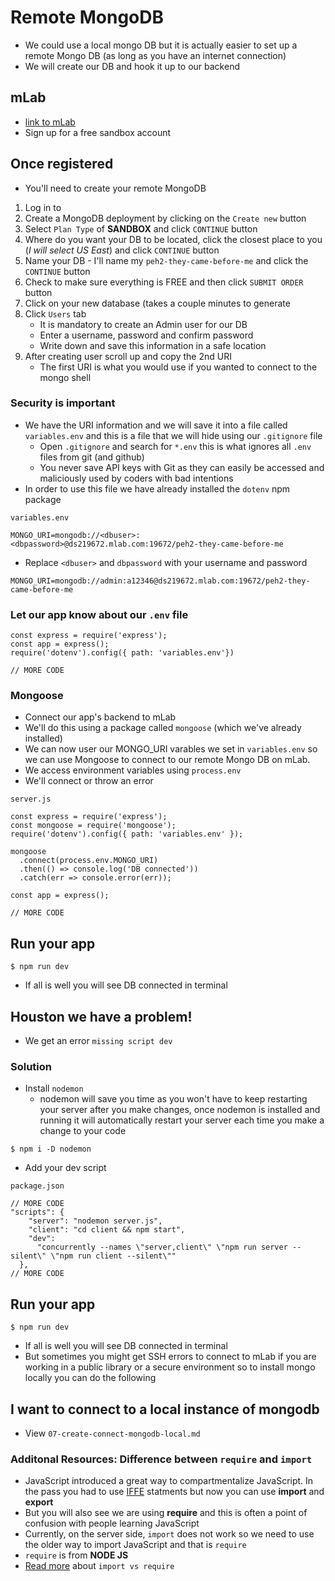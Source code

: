 # Remote MongoDB
* We could use a local mongo DB but it is actually easier to set up a remote Mongo DB (as long as you have an internet connection)
* We will create our DB and hook it up to our backend

## mLab
* [link to mLab](https://mlab.com/)
* Sign up for a free sandbox account

## Once registered
* You'll need to create your remote MongoDB
1. Log in to
2. Create a MongoDB deployment by clicking on the `Create new` button
3. Select `Plan Type` of **SANDBOX** and click `CONTINUE` button
4. Where do you want your DB to be located, click the closest place to you (_I will select US East_) and click `CONTINUE` button
5. Name your DB - I'll name my `peh2-they-came-before-me` and click the `CONTINUE` button
6. Check to make sure everything is FREE and then click `SUBMIT ORDER` button
7. Click on your new database (takes a couple minutes to generate
8. Click `Users` tab
    * It is mandatory to create an Admin user for our DB
    * Enter a username, password and confirm password
    * Write down and save this information in a safe location
9. After creating user scroll up and copy the 2nd URI
    * The first URI is what you would use if you wanted to connect to the mongo shell

### Security is important
* We have the URI information and we will save it into a file called `variables.env` and this is a file that we will hide using our `.gitignore` file
    - Open `.gitignore` and search for `*.env` this is what ignores all `.env` files from git (and github)
    - You never save API keys with Git as they can easily be accessed and maliciously used by coders with bad intentions
* In order to use this file we have already installed the `dotenv` npm package

`variables.env`

```
MONGO_URI=mongodb://<dbuser>:<dbpassword>@ds219672.mlab.com:19672/peh2-they-came-before-me
```

* Replace `<dbuser>` and `dbpassword` with your username and password

```
MONGO_URI=mongodb://admin:a12346@ds219672.mlab.com:19672/peh2-they-came-before-me
```

### Let our app know about our `.env` file
```
const express = require('express');
const app = express();
require('dotenv').config({ path: 'variables.env'})

// MORE CODE
```

### Mongoose
* Connect our app's backend to mLab
* We'll do this using a package called `mongoose` (which we've already installed)
* We can now user our MONGO_URI varables we set in `variables.env` so we can use Mongoose to connect to our remote Mongo DB on mLab.
* We access environment variables using `process.env`
* We'll connect or throw an error

`server.js`

```
const express = require('express');
const mongoose = require('mongoose');
require('dotenv').config({ path: 'variables.env' });

mongoose
  .connect(process.env.MONGO_URI)
  .then(() => console.log('DB connected'))
  .catch(err => console.error(err));

const app = express();

// MORE CODE
```

## Run your app
`$ npm run dev`

* If all is well you will see DB connected in terminal

## Houston we have a problem!
* We get an error `missing script dev`

### Solution
* Install `nodemon`
    - nodemon will save you time as you won't have to keep restarting your server after you make changes, once nodemon is installed and running it will automatically restart your server each time you make a change to your code

`$ npm i -D nodemon`

* Add your dev script

`package.json`

```
// MORE CODE
"scripts": {
    "server": "nodemon server.js",
    "client": "cd client && npm start",
    "dev":
      "concurrently --names \"server,client\" \"npm run server --silent\" \"npm run client --silent\""
  },
// MORE CODE
```

## Run your app
`$ npm run dev`

* If all is well you will see DB connected in terminal
* But sometimes you might get SSH errors to connect to mLab if you are working in a public library or a secure environment so to install mongo locally you can do the following

## I want to connect to a local instance of mongodb
* View `07-create-connect-mongodb-local.md`

### Additonal Resources: Difference between `require` and `import`
* JavaScript introduced a great way to compartmentalize JavaScript. In the pass you had to use [IFFE](https://stackoverflow.com/questions/8228281/what-is-the-function-construct-in-javascript) statments but now you can use **import** and **export**
* But you will also see we are using **require** and this is often a point of confusion with people learning JavaScript
* Currently, on the server side, `import` does not work so we need to use the older way to import JavaScript and that is `require`
* `require` is from **NODE JS**
* [Read more](https://stackoverflow.com/questions/31354559/using-node-js-require-vs-es6-import-export) about `import vs require`
